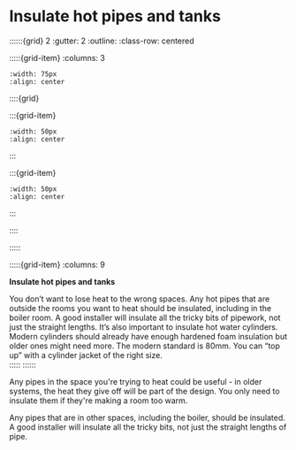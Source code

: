 # Insulate hot pipes and tanks
 
::::::{grid} 2
:gutter: 2
:outline: 
:class-row: centered

:::::{grid-item}
:columns: 3
```{image} /images/step-icons/step_3.svg
:width: 75px
:align: center
```


::::{grid}

:::{grid-item}

```{image} /images/carbon-icons/carbon_1.svg
:width: 50px
:align: center
```
:::

:::{grid-item}
```{image} /images/cost-icons/cost_2.svg
:width: 50px
:align: center
```
:::

::::

:::::

:::::{grid-item}
:columns: 9

**Insulate hot pipes and tanks**

You don’t want to lose heat to the wrong spaces.  Any hot pipes that are outside the rooms you want to heat should be insulated, including in the boiler room.  A good installer will insulate all the tricky bits of pipework, not just the straight lengths. It’s also important to insulate hot water cylinders.  Modern cylinders should already have enough hardened foam insulation but older ones might need more.  The modern standard is 80mm.  You can “top up” with a cylinder jacket of the right size.  
:::::
::::::


Any pipes in the space you're trying to heat could be useful - in older systems, the heat they give off will be part of the design.  You only need to insulate them if they're making a room too warm.

Any pipes that are in other spaces, including the boiler, should be insulated.  A good installer will insulate all the tricky bits, not just the straight lengths of pipe.  